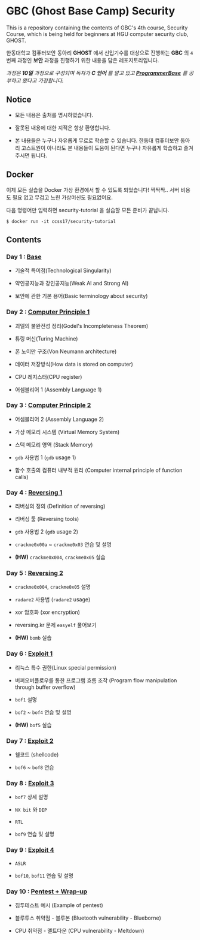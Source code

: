# GBC (Ghost Base Camp) Security 

This is a repository containing the contents of GBC's 4th course, Security Course, which is being held for beginners at HGU computer security club, GHOST.

한동대학교 컴퓨터보안 동아리 **GHOST** 에서 신입기수를 대상으로 진행하는 **GBC** 의 `4` 번째 과정인 **보안** 과정을 진행하기 위한 내용을 담은 레포지토리입니다. 

*과정은 **10일** 과정으로 구성되며 독자가 **C 언어** 를 알고 있고 **[ProgrammerBase](https://github.com/ccss17/ProgrammerBase)** 를 공부하고 왔다고 가정합니다.*

## Notice 

- 모든 내용은 출처를 명시하였습니다. 

- 잘못된 내용에 대한 지적은 항상 환영합니다. 

- 본 내용들은 누구나 자유롭게 무료로 학습할 수 있습니다. 한동대 컴퓨터보안 동아리 고스트원이 아니라도 본 내용들이 도움이 된다면 누구나 자유롭게 학습하고 즐겨주시면 됩니다. 

## Docker

이제 모든 실습을 Docker 가상 환경에서 할 수 있도록 되었습니다! 짝짝짝.. 서버 비용도 필요 없고 무겁고 느린 가상머신도 필요없어요. 

다음 명령어만 입력하면 security-tutorial 을 실습할 모든 준비가 끝납니다.

```shell
$ docker run -it ccss17/security-tutorial
```

## Contents

### Day 1 : [Base](01-Base/readme.md)

- 기술적 특이점(Technological Singularity)

- 약인공지능과 강인공지능(Weak AI and Strong AI)

- 보안에 관한 기본 용어(Basic terminology about security)

### Day 2 : [Computer Principle 1](02-Computer1/readme.md)

- 괴델의 불완전성 정리(Godel's Incompleteness Theorem)

- 튜링 머신(Turing Machine)

- 폰 노이만 구조(Von Neumann architecture)

- 데이터 저장방식(How data is stored on computer)

- CPU 레지스터(CPU register)

- 어셈블리어 1 (Assembly Language 1)

### Day 3 : [Computer Principle 2](03-Computer2/readme.md)

- 어셈블리어 2 (Assembly Language 2)

- 가상 메모리 시스템 (Virtual Memory System)

- 스택 메모리 영역 (Stack Memory)

- `gdb` 사용법 1 (`gdb` usage 1)

- 함수 호출의 컴퓨터 내부적 원리 (Computer internal principle of function calls)

### Day 4 : [Reversing 1](04-Reversing1/readme.md)

- 리버싱의 정의 (Definition of reversing)

- 리버싱 툴 (Reversing tools)

- `gdb` 사용법 2 (`gdb` usage 2)

- `crackme0x00a` ~ `crackme0x03` 연습 및 설명 

- **(HW)** `crackme0x004`, `crackme0x05` 실습 

### Day 5 : [Reversing 2](05-Reversing2/readme.md)

- `crackme0x004`, `crackme0x05` 설명 

- `radare2` 사용법 (`radare2` usage)

- xor 암호화 (xor encryption)

- reversing.kr 문제 `easyelf` 풀어보기 

- **(HW)** `bomb` 실습 

### Day 6 : [Exploit 1](06-Exploit1/readme.md)

- 리눅스 특수 권한(Linux special permission)

- 버퍼오버플로우를 통한 프로그램 흐름 조작 (Program flow manipulation through buffer overflow)

- `bof1` 설명 

- `bof2` ~ `bof4` 연습 및 설명 

- **(HW)** `bof5` 실습 

### Day 7 : [Exploit 2](07-Exploit2/readme.md)

- 쉘코드 (shellcode)

- `bof6` ~ `bof8` 연습 

### Day 8 : [Exploit 3](08-Exploit3/readme.md)

- `bof7` 상세 설명 

- `NX bit` 와 `DEP`

- `RTL`

- `bof9` 연습 및 설명 

### Day 9 : [Exploit 4](09-Exploit4/readme.md)

- `ASLR`

- `bof10`, `bof11` 연습 및 설명 

### Day 10 : [Pentest + Wrap-up](10-Pentesting/readme.md)

- 침투테스트 예시 (Example of pentest)

- 블루투스 취약점 - 블루본 (Bluetooth vulnerability - Blueborne)

- CPU 취약점 - 멜트다운 (CPU vulnerability - Meltdown)
